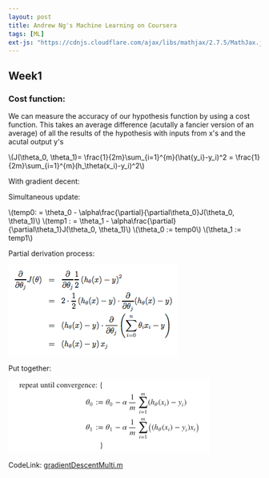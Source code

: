 ```yaml
---
layout: post
title: Andrew Ng's Machine Learning on Coursera
tags: [ML]
ext-js: "https://cdnjs.cloudflare.com/ajax/libs/mathjax/2.7.5/MathJax.js?config=TeX-MML-AM_CHTML"
---
```


## Week1

### Cost function: 
We can measure the accuracy of our hypothesis function by using a cost function. This takes an average difference (acutally a fancier version of an average) of all the results of the hypothesis with inputs from x's and the acutal output y's

\\(J(\theta_0, \theta_1)= \frac{1}{2m}\sum_{i=1}^{m}(\hat{y_i}-y_i)^2 = \frac{1}{2m}\sum_{i=1}^{m}(h_\theta(x_i)-y_i)^2\\)

With gradient decent: 

Simultaneous update: 

\\(temp0: = \theta_0 - \alpha\frac{\partial}{\partial\theta_0}J(\theta_0, \theta_1)\\)
\\(temp1 : = \theta_1 - \alpha\frac{\partial}{\partial\theta_1}J(\theta_0, \theta_1)\\)
\\(\theta_0 := temp0\\)
\\(\theta_1 := temp1\\)

Partial derivation process: 

![derivation](../img/gradient-decent.png)


Put together: 

![Gradient Decent formular](../img/gradient-decent-2.png)

CodeLink: [gradientDescentMulti.m](https://github.com/ZhuEthan/MachineLearningStudy/blob/master/machine-learning-ex1/ex1/gradientDescentMulti.m)
